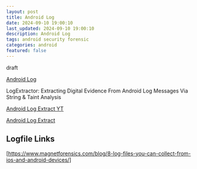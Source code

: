 ```yaml
---
layout: post
title: Android Log
date: 2024-09-10 19:00:10
last_updated: 2024-09-10 19:00:10
description: Android Log
tags: android security forensic
categories: android
featured: false
---
```


draft

[Android Log]:https://source.android.com/docs/core/tests/debug/understanding-logging?hl=de "https://source.android.com/docs/core/tests/debug/understanding-logging?hl=de"
[Android Log]

LogExtractor: Extracting Digital Evidence From Android Log Messages Via String & Taint Analysis

[Android Log Extract YT]:https://www.youtube.com/watch?v=-0Tm7Xu0Dzs "https://www.youtube.com/watch?v=-0Tm7Xu0Dzs"
[Android Log Extract YT]

[Android Log Extract]:https://www.forensicfocus.com/webinars/logextractor-extracting-digital-evidence-from-android-log-messages-via-string-taint-analysis/ "https://www.forensicfocus.com/webinars/logextractor-extracting-digital-evidence-from-android-log-messages-via-string-taint-analysis/"
[Android Log Extract]


## Logfile Links

[https://www.magnetforensics.com/blog/8-log-files-you-can-collect-from-ios-and-android-devices/]: https://www.magnetforensics.com/blog/8-log-files-you-can-collect-from-ios-and-android-devices/ "Logfiles Hints"
[https://www.magnetforensics.com/blog/8-log-files-you-can-collect-from-ios-and-android-devices/]

